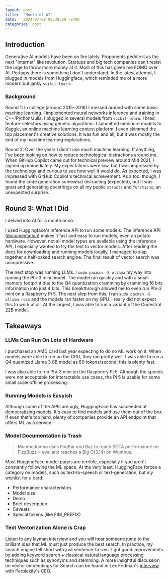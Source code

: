 ```yaml
---
layout: post
title:  "Month of AI"
date:   2024-07-08 08:39:00 -0700
categories: post
---
```


## Introduction

Generative AI models have been on fire lately. Proponents peddle it as the
next "internet" like revolution. Startups and big tech companies can't resist
the urge to throw more money at it. Most of this has given me FOMO over
AI. Perhaps there is something I don't understand. In the latest attempt, I
plugged in models from Huggingface, which reminded me of a more modern but janky
`scikit-learn`.

### Background

Round 1: In college (around 2015~2016) I messed around with some basic machine
learning. I implemented neural networks inference and training in
C++/Python/Julia. I plugged in several models from `scikit-learn`. I bred
feature-selectors using genetic algorithms. I submitted mediocre models to
Kaggle, an online machine learning contest platform. I even skimmed the top
placement's creative solutions. It was fun and all, but it was mostly the end of
my machine learning explorations.

Round 2: Over the years I didn't use much machine learning. If anything, I've
been looking on how to reduce technological distractions around me. When GitHub
Copilot came out for technical preview around Mid 2021, I signed up
immediately. My expectations were low, but I was impressed by the technology and
curious to see how well it would do. As expected, I was impressed with GitHub
Copilot's technical achievement. As a tool though, I found the code generation
somewhat distracting (expected), but it was great and generating docstrings on
all my public `structs` and `functions`, an unexpected surprise.

## Round 3: What I Did

I delved into AI for a month or so.

I used Huggingface's inference API to run some models. The inference API
([documentation](https://huggingface.co/docs/api-inference/en/detailed_parameters))
makes it fast and easy to run models, even on potato hardware. However, not all
model types are available using the inference API, I especially wanted to try
the text to vector models. After reading the docs for downloading and running
models locally, I managed to slap together a half-baked search engine. The final
result of vector search was unimpressive.

The next stop was running LLMs. I `sudo pacman -S ollama` my way into running
the Phi-3 mini model. The model ran quickly and with a small memory footprint
due to the Q4 quantization cramming by cramming 16 bits information into just 4
bits. This breakthrough allowed me to even run Phi-3 mini on a Raspberry
Pi 5. The next step from this, I ran `sudo pacman -S ollama-rocm` and the models
ran faster on my GPU. I really did not expect this to work at all. At the
largest, I was able to run a variant of the Codestral 22B model.

## Takeaways

### LLMs Can Run On Lots of Hardware

I purchased an AMD card last year expecting to do no ML work on it. When models
were able to run on the GPU, they ran pretty well. I was able to run a Q4
quantized Llama 3 8B model as 80 tokens/second; this is plenty fast.

I was also able to run Phi-3 mini on the Raspberry Pi 5. Although the speeds
were not acceptable for interactable use cases, the Pi 5 is usable for some
small scale offline processing.

### Running Models is Easyish

Although some of the APIs are ugly, HuggingFace has succeeded at democratizing
models. It's easy to find models and use them out of the box. If even that's too
hard, plenty of companies provide an API endpoint that offers ML as a service.

### Model Documentation is Trash

> MumboJumbo uses FooBar and Baz to reach SOTA performance on FizzBuzz > eval
> and reaches a Big O(3.14) on Wumpus.

Most HuggingFace model pages are terrible, especially if you aren't constantly
following the ML space. At the very least, HuggingFace forces a category on
models, such as text-to-speech or text-generation, but my wishlist for a card:

- Performance characteristics
- Model size
- Demo
- Brief description
- Caveats
- Special tokens (like FIM_PREFIX)

### Text Vectorization Alone is Crap

Listen to any layman interview and you will hear someone jump to the brilliant
idea that ML must just produce the best search. In practice, my search engine
fell short with just sentence-to-vec. I got good improvements by adding keyword
search + classical natural language processing techniques such as synonyms and
stemming. A more insightful discussion on vector embeddings for Search can be
found in Lex Fridman's
[interview](https://youtu.be/e-gwvmhyU7A?si=znZM8TD-9O28t0v2) with Perplexity's
CEO.

<script src="https://giscus.app/client.js"
        data-repo="wmedrano/wmedrano.dev"
        data-repo-id="R_kgDOHEvXbw"
        data-category="Announcements"
        data-category-id="DIC_kwDOHEvXb84Cc8xb"
        data-mapping="pathname"
        data-strict="0"
        data-reactions-enabled="1"
        data-emit-metadata="0"
        data-input-position="bottom"
        data-theme="preferred_color_scheme"
        data-lang="en"
        crossorigin="anonymous"
        async>
</script>
